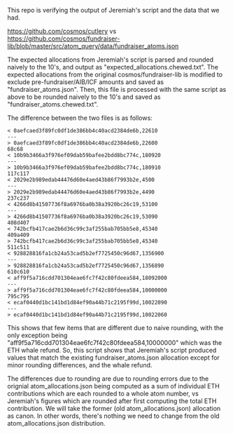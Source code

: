 This repo is verifying the output of Jeremiah's script and the data that we had.

https://github.com/cosmos/cutlery
vs
https://github.com/cosmos/fundraiser-lib/blob/master/src/atom_query/data/fundraiser_atoms.json

The expected allocations from Jeremiah's script is parsed and rounded naively to the 10's, and output as "expected_allocations.chewed.txt".
The expected allocations from the original cosmos/fundraiser-lib is modified to exclude pre-fundraiser/AIB/ICF amounts and saved as "fundraiser_atoms.json".
Then, this file is processed with the same script as above to be rounded naively to the 10's and saved as "fundraiser_atoms.chewed.txt".

The difference between the two files is as follows:

```
< 0aefcaed3f89fc0df1de386bb4c40acd2384de6b,22610
---
> 0aefcaed3f89fc0df1de386bb4c40acd2384de6b,22600
68c68
< 10b9b3466a3f976ef09dab59bafee2bdd8bc774c,180920
---
> 10b9b3466a3f976ef09dab59bafee2bdd8bc774c,180910
117c117
< 2029e2b989edab44476d60e4aed43b86f7993b2e,4500
---
> 2029e2b989edab44476d60e4aed43b86f7993b2e,4490
237c237
< 4266d8b41507736f8a6976ba0b38a3920bc26c19,53100
---
> 4266d8b41507736f8a6976ba0b38a3920bc26c19,53090
408d407
< 742bcfb417cae2b6d36c99c3af255bab705bb5e8,45340
409a409
> 742bcfb417cae2b6d36c99c3af255bab705bb5e8,45340
511c511
< 928828816fa1cb24a53cad5b2ef7725450c96d67,1356900
---
> 928828816fa1cb24a53cad5b2ef7725450c96d67,1356890
610c610
< aff9f5a716cdd701304eae6fc7f42c80fdeea584,18092000
---
> aff9f5a716cdd701304eae6fc7f42c80fdeea584,10000000
795c795
< ecaf0440d1bc141bd1d84ef90a44b71c2195f99d,10022090
---
> ecaf0440d1bc141bd1d84ef90a44b71c2195f99d,10022060
```

This shows that few items that are different due to naive rounding, with the
only exception being "aff9f5a716cdd701304eae6fc7f42c80fdeea584,10000000" which
was the ETH whale refund.  So, this script shows that Jeremiah's script
produced values that match the existing fundraiser_atoms.json allocation except
for minor rounding differences, and the whale refund.

The differences due to rounding are due to rounding errors due to the orignial
atom_allocations.json being computed as a sum of individual ETH contributions
which are each rounded to a whole atom number, vs Jeremiah's figures which are
rounded after first computing the total ETH contribution.  We will take the
former (old atom_allocations.json) allocation as canon.  In other words,
there's nothing we need to change from the old atom_allocations.json
distribution.
